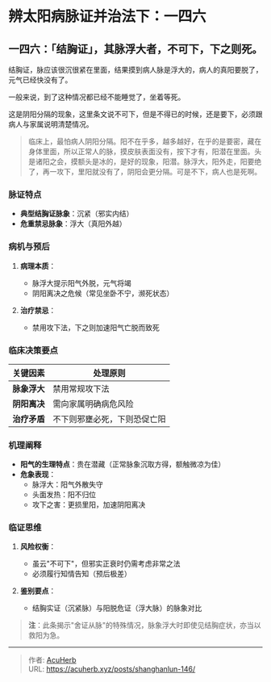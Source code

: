 # 辨太阳病脉证并治法下：一四六


## 一四六：「结胸证」，其脉浮大者，不可下，下之则死。

<!--more-->

结胸证，脉应该很沉很紧在里面，结果摸到病人脉是浮大的，病人的真阳要脱了，元气已经快没有了。

一般来说，到了这种情况都已经不能睡觉了，坐着等死。

这是阴阳分隔的现象，这里条文说不可下，但是不得已的时候，还是要下，必须跟病人与家属说明清楚情况。

> 临床上，最怕病人阴阳分隔。阳不在乎多，越多越好，在乎的是要密，藏在身体里面，所以正常人的脉，摸皮肤表面没有，按下才有，阳潜在里面。头是诸阳之会，摸额头是冰的，是好的现象，阳潜。脉浮大，阳外走，阳要绝了，再一攻下，里阳就没有了，阴阳会更分隔。可是不下，病人也是死啊。

### 脉证特点  
- **典型结胸证脉象**：沉紧（邪实内结）  
- **危重禁忌脉象**：浮大（真阳外越）  

### 病机与预后  
1. **病理本质**：  
   - 脉浮大提示阳气外脱，元气将竭  
   - 阴阳离决之危候（常见坐卧不宁，濒死状态）  

2. **治疗禁忌**：  
   - 禁用攻下法，下之则加速阳气亡脱而致死  

### 临床决策要点  
| 关键因素 | 处理原则 |  
|----------|----------|  
| **脉象浮大** | 禁用常规攻下法 |  
| **阴阳离决** | 需向家属明确病危风险 |  
| **治疗矛盾** | 不下则邪壅必死，下则恐促亡阳 |  

### 机理阐释  
- **阳气的生理特点**：贵在潜藏（正常脉象沉取方得，额触微凉为佳）  
- **危象表现**：  
  - 脉浮大：阳气外散失守  
  - 头面发热：阳不归位  
  - 攻下之害：更损里阳，加速阴阳离决  

### 临证思维  
1. **风险权衡**：  
   - 虽云"不可下"，但邪实正衰时仍需考虑非常之法  
   - 必须履行知情告知（预后极差）  

2. **鉴别要点**：  
   - 结胸实证（沉紧脉）与阳脱危证（浮大脉）的脉象对比  

> **注**：此条揭示"舍证从脉"的特殊情况，脉象浮大时即使见结胸症状，亦当以救阳为急。

---

> 作者: [AcuHerb](https://acuherb.xyz)  
> URL: https://acuherb.xyz/posts/shanghanlun-146/  


